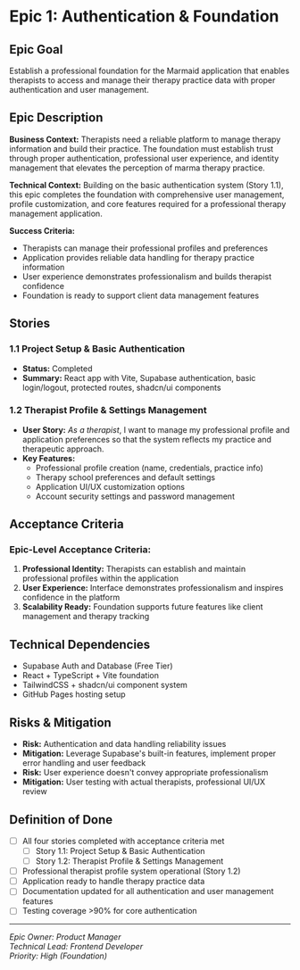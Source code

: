 # Epic 1: Authentication & Foundation

## Epic Goal

Establish a professional foundation for the Marmaid application that enables therapists to access and manage their therapy practice data with proper authentication and user management.

## Epic Description

**Business Context:**
Therapists need a reliable platform to manage therapy information and build their practice. The foundation must establish trust through proper authentication, professional user experience, and identity management that elevates the perception of marma therapy practice.

**Technical Context:**
Building on the basic authentication system (Story 1.1), this epic completes the foundation with comprehensive user management, profile customization, and core features required for a professional therapy management application.

**Success Criteria:**

- Therapists can manage their professional profiles and preferences
- Application provides reliable data handling for therapy practice information
- User experience demonstrates professionalism and builds therapist confidence
- Foundation is ready to support client data management features

## Stories

### 1.1 Project Setup & Basic Authentication

- **Status:** Completed
- **Summary:** React app with Vite, Supabase authentication, basic login/logout, protected routes, shadcn/ui components

### 1.2 Therapist Profile & Settings Management

- **User Story:** _As a therapist_, I want to manage my professional profile and application preferences so that the system reflects my practice and therapeutic approach.
- **Key Features:**
  - Professional profile creation (name, credentials, practice info)
  - Therapy school preferences and default settings
  - Application UI/UX customization options
  - Account security settings and password management

## Acceptance Criteria

### Epic-Level Acceptance Criteria:

1. **Professional Identity:** Therapists can establish and maintain professional profiles within the application
2. **User Experience:** Interface demonstrates professionalism and inspires confidence in the platform
3. **Scalability Ready:** Foundation supports future features like client management and therapy tracking

## Technical Dependencies

- Supabase Auth and Database (Free Tier)
- React + TypeScript + Vite foundation
- TailwindCSS + shadcn/ui component system
- GitHub Pages hosting setup

## Risks & Mitigation

- **Risk:** Authentication and data handling reliability issues
- **Mitigation:** Leverage Supabase's built-in features, implement proper error handling and user feedback
- **Risk:** User experience doesn't convey appropriate professionalism
- **Mitigation:** User testing with actual therapists, professional UI/UX review

## Definition of Done

- [ ] All four stories completed with acceptance criteria met
  - [ ] Story 1.1: Project Setup & Basic Authentication
  - [ ] Story 1.2: Therapist Profile & Settings Management
- [ ] Professional therapist profile system operational (Story 1.2)
- [ ] Application ready to handle therapy practice data
- [ ] Documentation updated for all authentication and user management features
- [ ] Testing coverage >90% for core authentication

---

_Epic Owner: Product Manager_  
_Technical Lead: Frontend Developer_  
_Priority: High (Foundation)_
